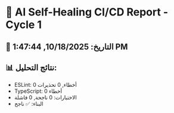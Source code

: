 # 🤖 AI Self-Healing CI/CD Report - Cycle 1

## 📅 التاريخ: 10/18/2025, 1:47:44 PM

## 📊 نتائج التحليل:
- ESLint: 0 أخطاء, 0 تحذيرات
- TypeScript: 0 أخطاء
- الاختبارات: 0 ناجحة, 0 فاشلة
- البناء: ✅ ناجح

